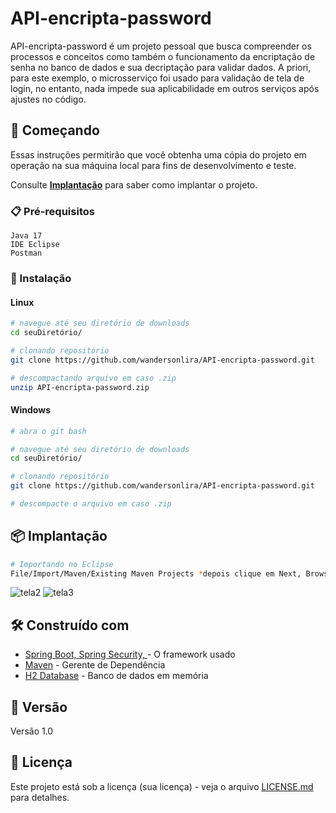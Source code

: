 # API-encripta-password
API-encripta-password é um projeto pessoal que busca compreender os processos e conceitos como também o funcionamento da encriptação de senha no banco de dados e sua decriptação para validar dados. A priori, para este exemplo, o microsserviço foi usado para validação de tela de login, no entanto, nada impede sua aplicabilidade em outros serviços após ajustes no código.

## 🚀 Começando
Essas instruções permitirão que você obtenha uma cópia do projeto em operação na sua máquina local para fins de desenvolvimento e teste.

Consulte **[Implantação](#-implanta%C3%A7%C3%A3o)** para saber como implantar o projeto.

### 📋 Pré-requisitos

```
Java 17
IDE Eclipse
Postman
```
### 🔧 Instalação
#### Linux
```bash
# navegue até seu diretório de downloads
cd seuDiretório/

# clonando repositório
git clone https://github.com/wandersonlira/API-encripta-password.git

# descompactando arquivo em caso .zip
unzip API-encripta-password.zip
```
#### Windows
```bash
# abra o git bash

# navegue até seu diretório de downloads
cd seuDiretório/

# clonando repositório
git clone https://github.com/wandersonlira/API-encripta-password.git

# descompacte o arquivo em caso .zip
```
## 📦 Implantação
```bash
# Importando no Eclipse
File/Import/Maven/Existing Maven Projects *depois clique em Next, Browse para pesquisar o arquivo e por fim Finish*
```
![tela2](https://github.com/wandersonlira/API-encripta-password/assets/128269826/17a4989c-94c7-4418-8337-77154eee2c3f)
![tela3](https://github.com/wandersonlira/API-encripta-password/assets/128269826/9a9bc05c-8265-4155-9a7a-73499602838c)

## 🛠️ Construído com

* [Spring Boot, Spring Security, ](https://spring.io/projects/spring-boot) - O framework usado
* [Maven](https://maven.apache.org/) - Gerente de Dependência
* [H2 Database](https://www.h2database.com/html/main.html) - Banco de dados em memória

## 📌 Versão
Versão 1.0

## 📄 Licença
Este projeto está sob a licença (sua licença) - veja o arquivo [LICENSE.md](https://github.com/usuario/projeto/licenca) para detalhes.

